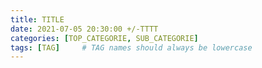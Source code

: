 ```yaml
---
title: TITLE
date: 2021-07-05 20:30:00 +/-TTTT
categories: [TOP_CATEGORIE, SUB_CATEGORIE]
tags: [TAG]     # TAG names should always be lowercase
---
```


